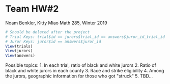 Team HW\#2
================
Noam Benkler, Kitty Miao
Math 285, Winter 2019

``` r
# Should be deleted after the project
# Trial Keys: trial$id == jurors$trial_id == answers$juror_id_trial_id
# Juror Keys: juror$id == answers$juror_id
View(trials) 
View(jurors)
View(answers)
```

Possible topics: 1. In each trial, ratio of black and white jurors 2. Ratio of black and white jurors in each county 3. Race and strike eligibility 4. Among the jurors, geographic information for those who got "struck" 5. TBD...
